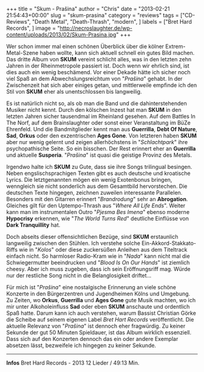 +++
title = "Skum - Prašina"
author = "Chris"
date = "2013-02-21 21:54:43+00:00"
slug = "skum-prasina"
category = "reviews"
tags = ["CD-Reviews", "Death Metal", "Death-Thrash", "modern", ]
labels = ["Bret Hard Records", ]
image = "http://necroslaughter.de/wp-content/uploads/2013/02/Skum-Prasina.jpg"
+++

Wer schon immer mal einen schönen Überblick über die kölner Extrem-Metal-Szene haben wollte, kann sich aktuell schnell ein gutes Bild machen. Das dritte Album von **SKUM** vereint schlicht alles, was in den letzten zehn Jahren in der Rheinmetropole passiert ist. Doch wenn wir ehrlich sind, ist dies auch ein wenig beschämend. Vor einer Dekade hätte ich sicher noch viel Spaß an dem Abwechslungsreichtum von "_Prašina_" gehabt. In der Zwischenzeit hat sich aber einiges getan, und mittlerweile empfinde ich den Stil von **SKUM** eher als unentschlossen bis langweilig.

Es ist natürlich nicht so, als ob man die Band und die dahinterstehenden Musiker nicht kennt. Durch den kölschen Inzest hat man **SKUM** in den letzten Jahren sicher tausendmal im Rheinland gesehen. Auf dem Battles In The Norf, auf dem Brainslaughter oder sonst einer Veranstaltung im BüZe Ehrenfeld. Und die Bandmitglieder kennt man aus **Guerrilla**, **Debt Of Nature**, **Sad**, **Orkus** oder den exzentrischen **Ages Gone**. Von letzteren haben **SKUM** aber nur wenig gelernt und zeigen allerhöchstens in "_Schlachtpark_" ihre psychopathische Seite. So ein bisschen. Der Rest erinnert eher an **Guerrilla** und aktuelle **Susperia**. "_Prašina_" ist quasi die geistige Provinz des Metals.

Irgendwo halte ich **SKUM** zu Gute, dass sie ihre Songs trilingual besingen. Neben engslischsprachigen Texten gibt es auch deutsche und kroatische Lyrics. Die letztgenannten mögen ein wenig Exotenbonus bringen, wenngleich sie nicht sonderlich aus dem Gesamtbild hervorstechen. Die deutschen Texte hingegen, zeichnen zuweilen interessante Parallelen. Besonders mit den Gitarren erinnert "_Brandrodung_" sehr an **Abrogation**. Gleiches gilt für den Uptempo-Thrash aus "_Where All Life Ends_".
Weiter kann man im instrumentalen Outro "_Pjesma Bes Imena_" ebenso moderne **Hypocrisy** erkennen, wie "_The World Turns Red_" deutliche Einflüsse von **Dark Tranquillity** hat.

Doch abseits dieser offensichtlichen Bezüge, sind **SKUM** erstaunlich langweilig zwischen den Stühlen. Ich verstehe solche Ein-Akkord-Stakkato-Riffs wie in "_Kolos_" oder diese zuckersüßen Anleihen aus dem Titeltrack einfach nicht. So harmloser Radio-Kram wie in "_Nada_" kann nicht mal die Schwiegermutter beeindrucken und "_Blood Is On Our Hands_" ist ziemlich cheesy. Aber ich muss zugeben, dass ich sein Eröffnungsriff mag. Würde nur der restliche Song nicht in die Belanglosigkeit driftet...

Für mich ist "_Prašina_" eine nostalgische Erinnerung an viele schöne Konzerte in den Bürgerzentren und Jugendheimen Kölns und Umgebung. Zu Zeiten, wo **Orkus**, **Guerrilla** und **Ages Gone** gute Musik machten, wo ich mir unter Alkoholeinfluss **Sad** oder eben **SKUM** anschaute und ordentlich Spaß hatte. Darum kann ich auch verstehen, warum Bassist Christian Görke die Scheibe auf seinem eigenen Label _Bret Hart Records_ veröffentlicht. Die aktuelle Relevanz von "_Prašina_" ist dennoch eher fragwürdig. Zu keiner Sekunde der gut 50 Minuten Spieldauer, ist das Album wirklich essenziell. Dass sich auf den Konzerten dennoch das ein oder andere Exemplar absetzen lässt, bezweifele ich hingegen zu keiner Sekunde.



---
**Infos**
Bret Hard Records - 2013
12 Lieder / 49:13 Min.
